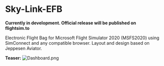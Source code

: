 # Sky-Link-EFB
**Currently in development. Official release will be published on flightsim.to**

Electronic Flight Bag for Microsoft Flight Simulator 2020 (MSFS2020) using SimConnect and any compatible browser. Layout and design based on Jeppesen Aviator.

**Teaser:**
![Dashboard.png](https://github.com/sebastiankrll/blob/master/Sky-Link-EFB/docs/dashboard.PNG?raw=true)